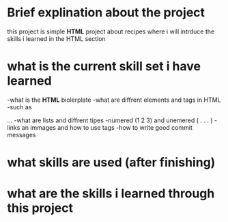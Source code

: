# Brief explination about the project
 this project is simple **HTML** project about recipes where i will intrduce the 
skills i learned in the HTML section

# what is the current skill set i have learned
 -what is the **HTML** biolerplate
 -what are diffrent elements and tags in HTML
   -such as <p></p> <h></h> ...
 -what are lists and diffrent tipes
   -numered (1 2 3) and unemered ( . . . )
 -links an immages and how to use tags
 -how to write good commit messages

# what skills are used (after finishing)


# what are the skills i learned through this project
